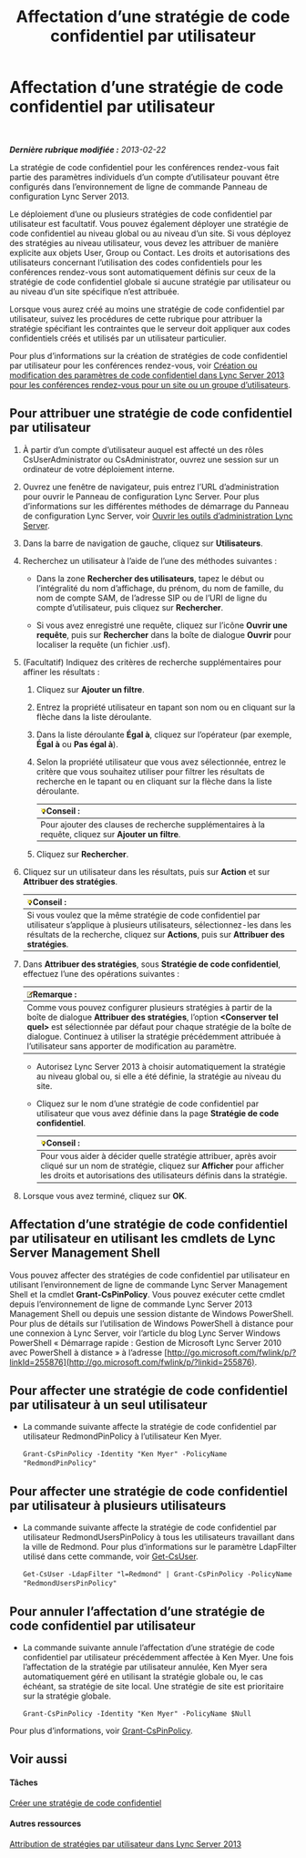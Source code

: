 ﻿---
title: Affectation d’une stratégie de code confidentiel par utilisateur
TOCTitle: Affectation d’une stratégie de code confidentiel par utilisateur
ms:assetid: d8211c64-0b63-4193-a074-673da7d14287
ms:mtpsurl: https://technet.microsoft.com/fr-fr/library/Gg182594(v=OCS.15)
ms:contentKeyID: 49299011
ms.date: 05/20/2016
mtps_version: v=OCS.15
ms.translationtype: HT
---

# Affectation d’une stratégie de code confidentiel par utilisateur

 

_**Dernière rubrique modifiée :** 2013-02-22_

La stratégie de code confidentiel pour les conférences rendez-vous fait partie des paramètres individuels d’un compte d’utilisateur pouvant être configurés dans l’environnement de ligne de commande Panneau de configuration Lync Server 2013.

Le déploiement d’une ou plusieurs stratégies de code confidentiel par utilisateur est facultatif. Vous pouvez également déployer une stratégie de code confidentiel au niveau global ou au niveau d’un site. Si vous déployez des stratégies au niveau utilisateur, vous devez les attribuer de manière explicite aux objets User, Group ou Contact. Les droits et autorisations des utilisateurs concernant l’utilisation des codes confidentiels pour les conférences rendez-vous sont automatiquement définis sur ceux de la stratégie de code confidentiel globale si aucune stratégie par utilisateur ou au niveau d’un site spécifique n’est attribuée.

Lorsque vous aurez créé au moins une stratégie de code confidentiel par utilisateur, suivez les procédures de cette rubrique pour attribuer la stratégie spécifiant les contraintes que le serveur doit appliquer aux codes confidentiels créés et utilisés par un utilisateur particulier.

Pour plus d’informations sur la création de stratégies de code confidentiel par utilisateur pour les conférences rendez-vous, voir [Création ou modification des paramètres de code confidentiel dans Lync Server 2013 pour les conférences rendez-vous pour un site ou un groupe d’utilisateurs](lync-server-2013-create-or-modify-dial-in-conferencing-pin-settings-for-a-site-or-group-of-users.md).

## Pour attribuer une stratégie de code confidentiel par utilisateur

1.  À partir d’un compte d’utilisateur auquel est affecté un des rôles CsUserAdministrator ou CsAdministrator, ouvrez une session sur un ordinateur de votre déploiement interne.

2.  Ouvrez une fenêtre de navigateur, puis entrez l’URL d’administration pour ouvrir le Panneau de configuration Lync Server. Pour plus d’informations sur les différentes méthodes de démarrage du Panneau de configuration Lync Server, voir [Ouvrir les outils d’administration Lync Server](lync-server-2013-open-lync-server-administrative-tools.md).

3.  Dans la barre de navigation de gauche, cliquez sur **Utilisateurs**.

4.  Recherchez un utilisateur à l’aide de l’une des méthodes suivantes :
    
      - Dans la zone **Rechercher des utilisateurs**, tapez le début ou l’intégralité du nom d’affichage, du prénom, du nom de famille, du nom de compte SAM, de l’adresse SIP ou de l’URI de ligne du compte d’utilisateur, puis cliquez sur **Rechercher**.
    
      - Si vous avez enregistré une requête, cliquez sur l’icône **Ouvrir une requête**, puis sur **Rechercher** dans la boîte de dialogue **Ouvrir** pour localiser la requête (un fichier .usf).

5.  (Facultatif) Indiquez des critères de recherche supplémentaires pour affiner les résultats :
    
    1.  Cliquez sur **Ajouter un filtre**.
    
    2.  Entrez la propriété utilisateur en tapant son nom ou en cliquant sur la flèche dans la liste déroulante.
    
    3.  Dans la liste déroulante **Égal à**, cliquez sur l’opérateur (par exemple, **Égal à** ou **Pas égal à**).
    
    4.  Selon la propriété utilisateur que vous avez sélectionnée, entrez le critère que vous souhaitez utiliser pour filtrer les résultats de recherche en le tapant ou en cliquant sur la flèche dans la liste déroulante.
        
        <table>
        <thead>
        <tr class="header">
        <th><img src="images/JJ205025.tip(OCS.15).gif" title="tip" alt="tip" />Conseil :</th>
        </tr>
        </thead>
        <tbody>
        <tr class="odd">
        <td>Pour ajouter des clauses de recherche supplémentaires à la requête, cliquez sur <strong>Ajouter un filtre</strong>.</td>
        </tr>
        </tbody>
        </table>
    
    5.  Cliquez sur **Rechercher**.

6.  Cliquez sur un utilisateur dans les résultats, puis sur **Action** et sur **Attribuer des stratégies**.
    
    <table>
    <thead>
    <tr class="header">
    <th><img src="images/JJ205025.tip(OCS.15).gif" title="tip" alt="tip" />Conseil :</th>
    </tr>
    </thead>
    <tbody>
    <tr class="odd">
    <td>Si vous voulez que la même stratégie de code confidentiel par utilisateur s’applique à plusieurs utilisateurs, sélectionnez-les dans les résultats de la recherche, cliquez sur <strong>Actions</strong>, puis sur <strong>Attribuer des stratégies</strong>.</td>
    </tr>
    </tbody>
    </table>


7.  Dans **Attribuer des stratégies**, sous **Stratégie de code confidentiel**, effectuez l’une des opérations suivantes :
    
    <table>
    <thead>
    <tr class="header">
    <th><img src="images/Gg398920.note(OCS.15).gif" title="note" alt="note" />Remarque :</th>
    </tr>
    </thead>
    <tbody>
    <tr class="odd">
    <td>Comme vous pouvez configurer plusieurs stratégies à partir de la boîte de dialogue <strong>Attribuer des stratégies</strong>, l’option <strong>&lt;Conserver tel quel&gt;</strong> est sélectionnée par défaut pour chaque stratégie de la boîte de dialogue. Continuez à utiliser la stratégie précédemment attribuée à l’utilisateur sans apporter de modification au paramètre.</td>
    </tr>
    </tbody>
    </table>
    
      - Autorisez Lync Server 2013 à choisir automatiquement la stratégie au niveau global ou, si elle a été définie, la stratégie au niveau du site.
    
      - Cliquez sur le nom d’une stratégie de code confidentiel par utilisateur que vous avez définie dans la page **Stratégie de code confidentiel**.
        
        <table>
        <thead>
        <tr class="header">
        <th><img src="images/JJ205025.tip(OCS.15).gif" title="tip" alt="tip" />Conseil :</th>
        </tr>
        </thead>
        <tbody>
        <tr class="odd">
        <td>Pour vous aider à décider quelle stratégie attribuer, après avoir cliqué sur un nom de stratégie, cliquez sur <strong>Afficher</strong> pour afficher les droits et autorisations des utilisateurs définis dans la stratégie.</td>
        </tr>
        </tbody>
        </table>


8.  Lorsque vous avez terminé, cliquez sur **OK**.

## Affectation d’une stratégie de code confidentiel par utilisateur en utilisant les cmdlets de Lync Server Management Shell

Vous pouvez affecter des stratégies de code confidentiel par utilisateur en utilisant l’environnement de ligne de commande Lync Server Management Shell et la cmdlet **Grant-CsPinPolicy**. Vous pouvez exécuter cette cmdlet depuis l’environnement de ligne de commande Lync Server 2013 Management Shell ou depuis une session distante de Windows PowerShell. Pour plus de détails sur l’utilisation de Windows PowerShell à distance pour une connexion à Lync Server, voir l’article du blog Lync Server Windows PowerShell « Démarrage rapide : Gestion de Microsoft Lync Server 2010 avec PowerShell à distance » à l’adresse [http://go.microsoft.com/fwlink/p/?linkId=255876](http://go.microsoft.com/fwlink/p/?linkid=255876).

## Pour affecter une stratégie de code confidentiel par utilisateur à un seul utilisateur

  - La commande suivante affecte la stratégie de code confidentiel par utilisateur RedmondPinPolicy à l’utilisateur Ken Myer.
    
        Grant-CsPinPolicy -Identity "Ken Myer" -PolicyName "RedmondPinPolicy"

## Pour affecter une stratégie de code confidentiel par utilisateur à plusieurs utilisateurs

  - La commande suivante affecte la stratégie de code confidentiel par utilisateur RedmondUsersPinPolicy à tous les utilisateurs travaillant dans la ville de Redmond. Pour plus d’informations sur le paramètre LdapFilter utilisé dans cette commande, voir [Get-CsUser](get-csuser.md).
    
        Get-CsUser -LdapFilter "l=Redmond" | Grant-CsPinPolicy -PolicyName "RedmondUsersPinPolicy"

## Pour annuler l’affectation d’une stratégie de code confidentiel par utilisateur

  - La commande suivante annule l’affectation d’une stratégie de code confidentiel par utilisateur précédemment affectée à Ken Myer. Une fois l’affectation de la stratégie par utilisateur annulée, Ken Myer sera automatiquement géré en utilisant la stratégie globale ou, le cas échéant, sa stratégie de site local. Une stratégie de site est prioritaire sur la stratégie globale.
    
        Grant-CsPinPolicy -Identity "Ken Myer" -PolicyName $Null

Pour plus d’informations, voir [Grant-CsPinPolicy](grant-cspinpolicy.md).

## Voir aussi

#### Tâches

[Créer une stratégie de code confidentiel](lync-server-2013-create-a-new-pin-policy.md)  

#### Autres ressources

[Attribution de stratégies par utilisateur dans Lync Server 2013](lync-server-2013-assigning-per-user-policies.md)

